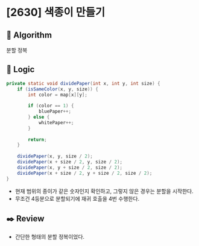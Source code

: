 # [2630] 색종이 만들기

## :pushpin: **Algorithm**

분할 정복

## :round_pushpin: **Logic**

```java
private static void dividePaper(int x, int y, int size) {
    if (isSameColor(x, y, size)) {
        int color = map[x][y];
        
        if (color == 1) {
            bluePaper++;
        } else {
            whitePaper++;
        }
        
        return;
    }
    
    dividePaper(x, y, size / 2);
    dividePaper(x + size / 2, y, size / 2);
    dividePaper(x, y + size / 2, size / 2);
    dividePaper(x + size / 2, y + size / 2, size / 2);
}
```

- 현재 범위의 종이가 같은 숫자인지 확인하고, 그렇지 않은 경우는 분할을 시작한다.
- 무조건 4등분으로 분할되기에 재귀 호출을 4번 수행한다.

## :black_nib: **Review**
- 간단한 형태의 분할 정복이었다.